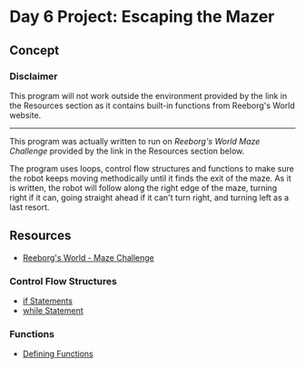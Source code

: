 # Day 6 Project: Escaping the Mazer

## Concept

### Disclaimer

This program will not work outside the environment provided by the link in the Resources section as
it contains built-in functions from Reeborg's World website.

---

This program was actually written to run on _Reeborg's World Maze Challenge_ provided by the link in the
Resources section below.

The program uses loops, control flow structures and functions to make sure the robot keeps moving
methodically until it finds the exit of the maze. As it is written, the robot will follow along the
right edge of the maze, turning right if it can, going straight ahead if it can't turn right, and
turning left as a last resort.

## Resources

- [Reeborg's World - Maze Challenge](https://reeborg.ca/reeborg.html?lang=en&mode=python&menu=worlds%2Fmenus%2Freeborg_intro_en.json&name=Maze&url=worlds%2Ftutorial_en%2Fmaze1.json)

### Control Flow Structures
- [if Statements](https://docs.python.org/3/tutorial/controlflow.html#if-statements)
- [while Statement](https://docs.python.org/3/reference/compound_stmts.html#the-while-statement)

### Functions

- [Defining Functions](https://docs.python.org/3/tutorial/controlflow.html#defining-functions)
